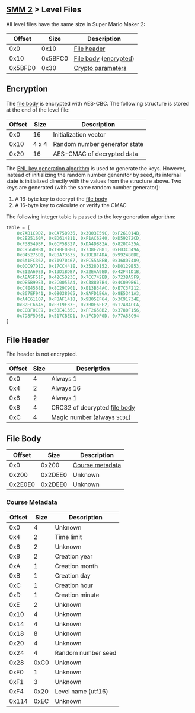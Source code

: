 ## [SMM 2](/formats.md#smm2) > Level Files

All level files have the same size in Super Mario Maker 2:

| Offset | Size | Description |
| --- | --- | --- |
| 0x0 | 0x10 | [File header](#file-header) |
| 0x10 | 0x5BFC0 | [File body](#file-body) ([encrypted](#encryption)) |
| 0x5BFD0 | 0x30 | [Crypto parameters](#encryption) |

## Encryption
The [file body](#file-body) is encrypted with AES-CBC. The following structure is stored at the end of the level file:

| Offset | Size | Description |
| --- | --- | --- |
| 0x0 | 16 | Initialization vector |
| 0x10 | 4 x 4 | Random number generator state |
| 0x20 | 16 | AES-CMAC of decrypted data |

The [ENL key generation algorithm](https://github.com/Kinnay/NintendoClients/wiki/ENL-Key-Generation) is used to generate the keys. However, instead of initializing the random number generator by seed, its internal state is initialized directly with the values from the structure above. Two keys are generated (with the same random number generator):
1. A 16-byte key to decrypt the [file body](#file-body)
2. A 16-byte key to calculate or verify the CMAC

The following integer table is passed to the key generation algorithm:

```python
table = [
	0x7AB1C9D2, 0xCA750936, 0x3003E59C, 0xF261014B,
	0x2E25160A, 0xED614811, 0xF1AC6240, 0xD59272CD,
	0xF38549BF, 0x6CF5B327, 0xDA4DB82A, 0x820C435A,
	0xC95609BA, 0x19BE08B0, 0x738E2B81, 0xED3C349A,
	0x045275D1, 0xE0A73635, 0x1DEBF4DA, 0x9924B0DE,
	0x6A1FC367, 0x71970467, 0xFC55ABEB, 0x368D7489,
	0x0CC97D1D, 0x17CC441E, 0x3528D152, 0xD0129B53,
	0xE12A69E9, 0x13D1BDB7, 0x32EAA9ED, 0x42F41D1B,
	0xAEA5F51F, 0x42C5D23C, 0x7CC742ED, 0x723BA5F9,
	0xDE5B99E3, 0x2C0055A4, 0xC38807B4, 0x4C099B61,
	0xC4E4568E, 0x8C29C901, 0xE13B34AC, 0xE7C3F212,
	0xB67EF941, 0x08038965, 0x8AFD1E6A, 0x8E5341A3,
	0xA4C61107, 0xFBAF1418, 0x9B05EF64, 0x3C91734E,
	0x82EC6646, 0xFB19F33E, 0x3BDE6FE2, 0x17A84CCA,
	0xCCDF0CE9, 0x50E4135C, 0xFF2658B2, 0x3780F156,
	0x7D8F5D68, 0x517CBED1, 0x1FCDDF0D, 0x77A58C94
]
```

## File Header
The header is not encrypted.

| Offset | Size | Description |
| --- | --- | --- |
| 0x0 | 4 | Always 1 |
| 0x4 | 2 | Always 16 |
| 0x6 | 2 | Always 1 |
| 0x8 | 4 | CRC32 of decrypted [file body](#file-body) |
| 0xC | 4 | Magic number (always `SCDL`) |

## File Body
| Offset | Size | Description |
| --- | --- | --- |
| 0x0 | 0x200 | [Course metadata](#course-metadata) |
| 0x200 | 0x2DEE0 | Unknown |
| 0x2E0E0 | 0x2DEE0 | Unknown |

### Course Metadata
| Offset | Size | Description |
| --- | --- | --- |
| 0x0 | 4 | Unknown |
| 0x4 | 2 | Time limit |
| 0x6 | 2 | Unknown |
| 0x8 | 2 | Creation year |
| 0xA | 1 | Creation month |
| 0xB | 1 | Creation day |
| 0xC | 1 | Creation hour |
| 0xD | 1 | Creation minute |
| 0xE | 2 | Unknown |
| 0x10 | 4 | Unknown |
| 0x14 | 4 | Unknown |
| 0x18 | 8 | Unknown |
| 0x20 | 4 | Unknown |
| 0x24 | 4 | Random number seed |
| 0x28 | 0xC0 | Unknown |
| 0xF0 | 1 | Unknown |
| 0xF1 | 3 | Unknown |
| 0xF4 | 0x20 | Level name (utf16) |
| 0x114 | 0xEC | Unknown |